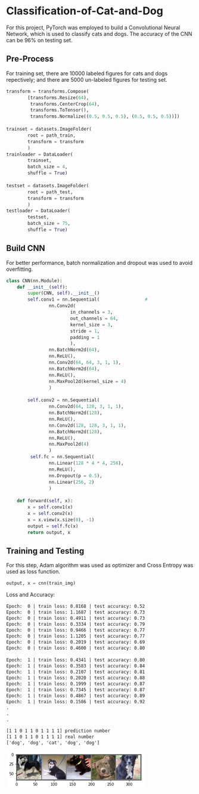 # Classification-of-Cat-and-Dog
For this project, PyTorch was employed to build a Convolutional Neural Network, which is used to classify cats and dogs. The accuracy of the CNN can be 96% on testing set.
## Pre-Process
For training set, there are 10000 labeled figures for cats and dogs repectively; and there are 5000 un-labeled figures for testing set. 

```Python
transform = transforms.Compose(
        [transforms.Resize(64),
         transforms.CenterCrop(64),
         transforms.ToTensor(),
         transforms.Normalize((0.5, 0.5, 0.5), (0.5, 0.5, 0.5))])

trainset = datasets.ImageFolder(
        root = path_train, 
        transform = transform
        )
trainloader = DataLoader(
        trainset, 
        batch_size = 4, 
        shuffle = True)

testset = datasets.ImageFolder(
        root = path_test,
        transform = transform
        )
testloader = DataLoader(
        testset,
        batch_size = 75,
        shuffle = True)
```
## Build CNN
For better performance, batch normalization and dropout was used to avoid overfitting.
```Python
class CNN(nn.Module):
    def __init__(self):
        super(CNN, self).__init__()
        self.conv1 = nn.Sequential(                 #
                nn.Conv2d(
                        in_channels = 3,
                        out_channels = 64,
                        kernel_size = 3,
                        stride = 1,
                        padding = 1                 
                        ),                          
                nn.BatchNorm2d(64),
                nn.ReLU(),                          
                nn.Conv2d(64, 64, 3, 1, 1),
                nn.BatchNorm2d(64),
                nn.ReLU(),
                nn.MaxPool2d(kernel_size = 4)       
                )
                
        self.conv2 = nn.Sequential(                 
                nn.Conv2d(64, 128, 3, 1, 1),        
                nn.BatchNorm2d(128),
                nn.ReLU(),
                nn.Conv2d(128, 128, 3, 1, 1),
                nn.BatchNorm2d(128),
                nn.ReLU(),
                nn.MaxPool2d(4)
                )      
         self.fc = nn.Sequential(
                nn.Linear(128 * 4 * 4, 256),
                nn.ReLU(),
                nn.Dropout(p = 0.5),
                nn.Linear(256, 2)
                )
                
    def forward(self, x):
        x = self.conv1(x)
        x = self.conv2(x)
        x = x.view(x.size(0), -1)                 
        output = self.fc(x)
        return output, x       
```
## Training and Testing
For this step, Adam algorithm was used as optimizer and Cross Entropy was used as loss function.

```Python
output, x = cnn(train_img)
```
Loss and Accuracy:
```
Epoch:  0 | train loss: 0.8168 | test accuracy: 0.52
Epoch:  0 | train loss: 1.1687 | test accuracy: 0.73
Epoch:  0 | train loss: 0.4911 | test accuracy: 0.73
Epoch:  0 | train loss: 0.3334 | test accuracy: 0.79
Epoch:  0 | train loss: 0.9466 | test accuracy: 0.77
Epoch:  0 | train loss: 1.1205 | test accuracy: 0.77
Epoch:  0 | train loss: 0.2019 | test accuracy: 0.69
Epoch:  0 | train loss: 0.4600 | test accuracy: 0.80

Epoch:  1 | train loss: 0.4341 | test accuracy: 0.80
Epoch:  1 | train loss: 0.3583 | test accuracy: 0.84
Epoch:  1 | train loss: 0.2107 | test accuracy: 0.81
Epoch:  1 | train loss: 0.2020 | test accuracy: 0.88
Epoch:  1 | train loss: 0.1999 | test accuracy: 0.87
Epoch:  1 | train loss: 0.7345 | test accuracy: 0.87
Epoch:  1 | train loss: 0.4867 | test accuracy: 0.89
Epoch:  1 | train loss: 0.1586 | test accuracy: 0.92
.
.
.
```
```
[1 1 0 1 1 0 1 1 1 1] prediction number
[1 1 0 1 1 0 1 1 1 1] real number
['dog', 'dog', 'cat', 'dog', 'dog']
```
![Testing result](https://github.com/FatFriedFish/Classification-of-Cat-and-Dog/blob/master/result.png)
